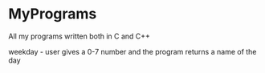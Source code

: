 # MyPrograms

All my programs written both in C and C++

weekday - user gives a 0-7 number and the program returns a name of the day
